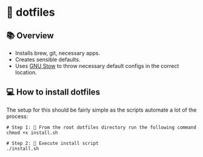 # 🚀 dotfiles

## 📚 Overview
- Installs brew, git, necessary apps.
- Creates sensible defaults.
- Uses [GNU Stow](https://medium.com/quick-programming/managing-dotfiles-with-gnu-stow-9b04c155ebad) to throw necessary default configs in the correct location.

## 💻 How to install dotfiles
The setup for this should be fairly simple as the scripts automate a lot of the process:

```shell
# Step 1: 🚀 From the root dotfiles directory run the following command
chmod +x install.sh 

# Step 2: 🚀 Execute install script
./install.sh 
```
